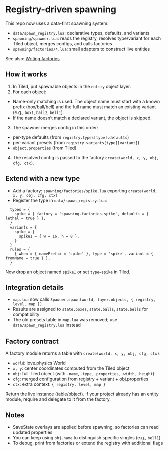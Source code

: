 # Registry-driven spawning

This repo now uses a data-first spawning system:

- `data/spawn_registry.lua`: declarative types, defaults, and variants
- `spawning/spawner.lua`: reads the registry, resolves type/variant for each Tiled object, merges configs, and calls factories
- `spawning/factories/*.lua`: small adapters to construct live entities

See also: [Writing factories](./factories.md)

## How it works

1. In Tiled, put spawnable objects in the `entity` object layer.
2. For each object:
  - Name-only matching is used. The object name must start with a known prefix (box/ball/bell)
    and the full name must match an existing variant (e.g., `box1`, `ball2`, `bell1`).
  - If the name doesn’t match a declared variant, the object is skipped.
3. The spawner merges config in this order:
  - per-type defaults (from `registry.types[type].defaults`)
  - per-variant presets (from `registry.variants[type][variant]`)
  - `object.properties` (from Tiled)
4. The resolved config is passed to the factory `create(world, x, y, obj, cfg, ctx)`.

## Extend with a new type

- Add a factory: `spawning/factories/spike.lua` exporting `create(world, x, y, obj, cfg, ctx)`
- Register the type in `data/spawn_registry.lua`:

```
  types = {
    spike = { factory = 'spawning.factories.spike', defaults = { lethal = true } },
  }
  variants = {
    spike = {
      spike1 = { w = 16, h = 8 },
    }
  }
  rules = {
    { when = { namePrefix = 'spike' }, type = 'spike', variant = { fromName = true } },
  }
```

Now drop an object named `spike1` or set `type=spike` in Tiled.

## Integration details

- `map.lua` now calls `Spawner.spawn(world, layer.objects, { registry, level, map })`
- Results are assigned to `state.boxes`, `state.balls`, `state.bells` for compatibility
- The old presets table in `map.lua` was removed; use `data/spawn_registry.lua` instead

## Factory contract

A factory module returns a table with `create(world, x, y, obj, cfg, ctx)`.

- `world`: love.physics World
- `x, y`: center coordinates computed from the Tiled object
- `obj`: full Tiled object (with `.name`, `.type`, `.properties`, `.width`, `.height`)
- `cfg`: merged configuration from registry + variant + obj.properties
- `ctx`: extra context: `{ registry, level, map }`

Return the live instance (table/object). If your project already has an entity module,
require and delegate to it from the factory.

## Notes

- SaveState overlays are applied before spawning, so factories can read updated properties
- You can keep using `obj.name` to distinguish specific singles (e.g., `bell1`)
- To debug, print from factories or extend the registry with additional flags
